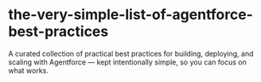 # the-very-simple-list-of-agentforce-best-practices
A curated collection of practical best practices for building, deploying, and scaling with Agentforce — kept intentionally simple, so you can focus on what works.
